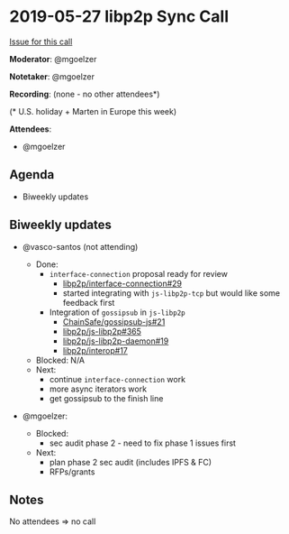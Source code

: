 # 2019-05-27 libp2p Sync Call

[Issue for this call](https://github.com/libp2p/team-mgmt/issues/16)

**Moderator**: @mgoelzer

**Notetaker**: @mgoelzer

**Recording**:  (none - no other attendees*)

(\* U.S. holiday + Marten in Europe this week)

**Attendees**:
  - @mgoelzer

## Agenda

- Biweekly updates

## Biweekly updates

- @vasco-santos (not attending)

  - Done:
    - `interface-connection` proposal ready for review
      - [libp2p/interface-connection#29](https://github.com/libp2p/interface-connection/pull/29)
      - started integrating with `js-libp2p-tcp` but would like some feedback first
    - Integration of `gossipsub` in `js-libp2p`
      - [ChainSafe/gossipsub-js#21](https://github.com/ChainSafe/gossipsub-js/pull/21)
      - [libp2p/js-libp2p#365](https://github.com/libp2p/js-libp2p/pull/365)
      - [libp2p/js-libp2p-daemon#19](https://github.com/libp2p/js-libp2p-daemon/pull/19)
      - [libp2p/interop#17](https://github.com/libp2p/interop/pull/17)
  - Blocked: N/A
  - Next:
    - continue `interface-connection` work
    - more async iterators work
    - get gossipsub to the finish line

- @mgoelzer:
  - Blocked:
    - sec audit phase 2 - need to fix phase 1 issues first
  - Next:
    - plan phase 2 sec audit (includes IPFS & FC)
    - RFPs/grants

## Notes

No attendees => no call
